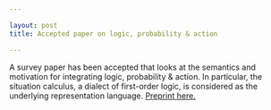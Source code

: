 ```yaml
---

layout: post
title: Accepted paper on logic, probability & action

---
```

 
A survey paper has been accepted that looks at the semantics and motivation for integrating logic, probability & action. In particular, the situation calculus, a dialect of first-order logic, is considered as the underlying representation language. 
[Preprint here.](/papers/ "Preprint here.")

